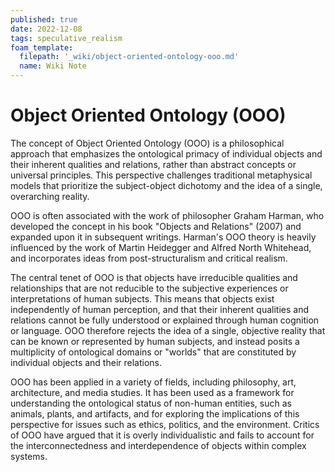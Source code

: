 ```yaml
---
published: true
date: 2022-12-08
tags: speculative_realism
foam_template:
  filepath: '_wiki/object-oriented-ontology-ooo.md'
  name: Wiki Note
---
```

# Object Oriented Ontology (OOO)

The concept of Object Oriented Ontology (OOO) is a philosophical approach that emphasizes the ontological primacy of individual objects and their inherent qualities and relations, rather than abstract concepts or universal principles. This perspective challenges traditional metaphysical models that prioritize the subject-object dichotomy and the idea of a single, overarching reality.

OOO is often associated with the work of philosopher Graham Harman, who developed the concept in his book "Objects and Relations" (2007) and expanded upon it in subsequent writings. Harman's OOO theory is heavily influenced by the work of Martin Heidegger and Alfred North Whitehead, and incorporates ideas from post-structuralism and critical realism.

The central tenet of OOO is that objects have irreducible qualities and relationships that are not reducible to the subjective experiences or interpretations of human subjects. This means that objects exist independently of human perception, and that their inherent qualities and relations cannot be fully understood or explained through human cognition or language. OOO therefore rejects the idea of a single, objective reality that can be known or represented by human subjects, and instead posits a multiplicity of ontological domains or "worlds" that are constituted by individual objects and their relations.

OOO has been applied in a variety of fields, including philosophy, art, architecture, and media studies. It has been used as a framework for understanding the ontological status of non-human entities, such as animals, plants, and artifacts, and for exploring the implications of this perspective for issues such as ethics, politics, and the environment. Critics of OOO have argued that it is overly individualistic and fails to account for the interconnectedness and interdependence of objects within complex systems.